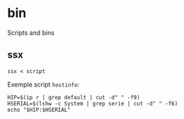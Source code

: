 # bin
Scripts and bins

## ssx

  `ssx < script`

Exemple script `hostinfo`:
  ```
  HIP=$(ip r | grep default | cut -d" " -f9) 
  HSERIAL=$(lshw -c System | grep serie | cut -d" " -f6)
  echo "$HIP:$HSERIAL"
  ```
